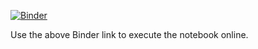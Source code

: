 [![Binder](https://mybinder.org/badge_logo.svg)](https://mybinder.org/v2/gh/rmlarose/QuIC-Seminar/master?filepath=%2Fqaoa)

Use the above Binder link to execute the notebook online.
